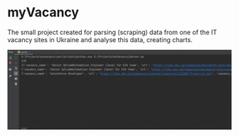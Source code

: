# myVacancy
The small project created for parsing (scraping) data from one of the IT vacancy sites in Ukraine and analyse this data, creating charts.

![preview](parsing.gif)
